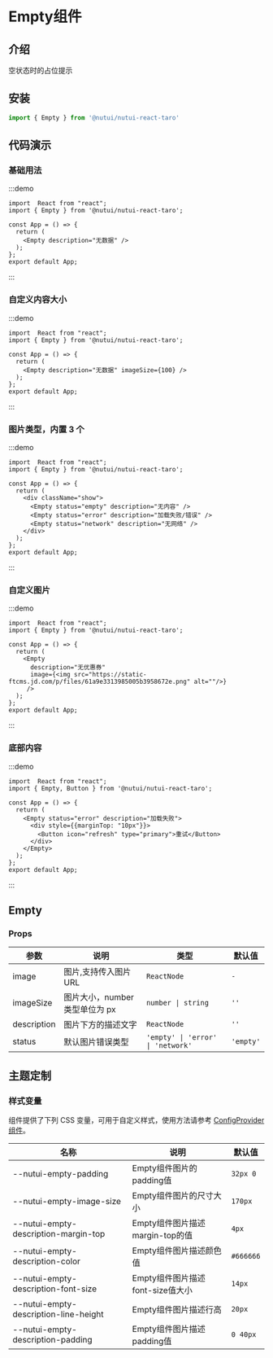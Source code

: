 #  Empty组件

## 介绍

空状态时的占位提示

## 安装

```javascript
import { Empty } from '@nutui/nutui-react-taro'
```


## 代码演示

### 基础用法
:::demo
```tsx
import  React from "react";
import { Empty } from '@nutui/nutui-react-taro';

const App = () => {
  return (
    <Empty description="无数据" />
  );
};
export default App;
```
:::

### 自定义内容大小
:::demo
```tsx
import  React from "react";
import { Empty } from '@nutui/nutui-react-taro';

const App = () => {
  return (
    <Empty description="无数据" imageSize={100} />
  );
};
export default App;
```
:::

### 图片类型，内置 3 个
:::demo
```tsx
import  React from "react";
import { Empty } from '@nutui/nutui-react-taro';

const App = () => {
  return (
    <div className="show">
      <Empty status="empty" description="无内容" />
      <Empty status="error" description="加载失败/错误" />
      <Empty status="network" description="无网络" />
    </div>
  );
};
export default App;
```
:::

### 自定义图片
:::demo
```tsx
import  React from "react";
import { Empty } from '@nutui/nutui-react-taro';

const App = () => {
  return (
    <Empty
      description="无优惠券" 
      image={<img src="https://static-ftcms.jd.com/p/files/61a9e3313985005b3958672e.png" alt=""/>}
     />
  );
};
export default App;
```
:::


### 底部内容
:::demo
```tsx
import  React from "react";
import { Empty, Button } from '@nutui/nutui-react-taro';

const App = () => {
  return (
    <Empty status="error" description="加载失败">
      <div style={{marginTop: "10px"}}>
        <Button icon="refresh" type="primary">重试</Button>
      </div>
    </Empty>
  );
};
export default App;
```
:::
## Empty

### Props

| 参数         | 说明                             | 类型   | 默认值           |
|--------------|----------------------------------|--------|------------------|
| image         | 图片,支持传入图片 URL              | `ReactNode`       | `-` |
| imageSize        | 图片大小，number 类型单位为 px                         | `number \| string` | `''`       |
| description         | 图片下方的描述文字 | `ReactNode` | `''`                |
| status         | 默认图片错误类型 | `'empty' \| 'error' \| 'network'` |  `'empty'`             |




## 主题定制

### 样式变量

组件提供了下列 CSS 变量，可用于自定义样式，使用方法请参考 [ConfigProvider 组件](#/zh-CN/component/configprovider)。

| 名称 | 说明 | 默认值 |
| --- | --- | --- |
| --nutui-empty-padding | Empty组件图片的padding值 | `32px 0` |
| --nutui-empty-image-size | Empty组件图片的尺寸大小 | `170px` |
| --nutui-empty-description-margin-top | Empty组件图片描述margin-top的值 | `4px` |
| --nutui-empty-description-color | Empty组件图片描述颜色值 | `#666666` |
| --nutui-empty-description-font-size | Empty组件图片描述font-size值大小 | `14px` |
| --nutui-empty-description-line-height | Empty组件图片描述行高 | `20px` |
| --nutui-empty-description-padding | Empty组件图片描述padding值 | `0 40px` |
